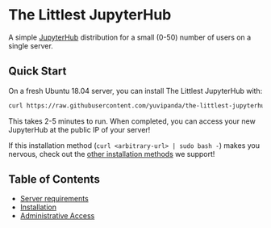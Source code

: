 # The Littlest JupyterHub

A simple [JupyterHub](https://github.com/jupyterhub/jupyterhub) distribution for
a small (0-50) number of users on a single server.

## Quick Start

On a fresh Ubuntu 18.04 server, you can install The Littlest JupyterHub with:

```bash
curl https://raw.githubusercontent.com/yuvipanda/the-littlest-jupyterhub/master/installer/install.bash | sudo bash -
```

This takes 2-5 minutes to run. When completed, you can access your new JupyterHub
at the public IP of your server!

If this installation method (`curl <arbitrary-url> | sudo bash -`)
makes you nervous, check out the [other installation methods](install.md) we support!

## Table of Contents

- [Server requirements](requirements.md)
- [Installation](install.md)
- [Administrative Access](admin.md)
